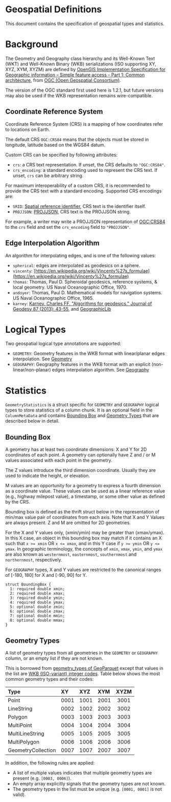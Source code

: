 <!--
  - Licensed to the Apache Software Foundation (ASF) under one
  - or more contributor license agreements.  See the NOTICE file
  - distributed with this work for additional information
  - regarding copyright ownership.  The ASF licenses this file
  - to you under the Apache License, Version 2.0 (the
  - "License"); you may not use this file except in compliance
  - with the License.  You may obtain a copy of the License at
  -
  -   http://www.apache.org/licenses/LICENSE-2.0
  -
  - Unless required by applicable law or agreed to in writing,
  - software distributed under the License is distributed on an
  - "AS IS" BASIS, WITHOUT WARRANTIES OR CONDITIONS OF ANY
  - KIND, either express or implied.  See the License for the
  - specific language governing permissions and limitations
  - under the License.
  -->

Geospatial Definitions
====

This document contains the specification of geospatial types and statistics.

# Background

The Geometry and Geography class hierarchy and its Well-Known Text (WKT) and
Well-Known Binary (WKB) serializations (ISO supporting XY, XYZ, XYM, XYZM) are
defined by [OpenGIS Implementation Specification for Geographic information –
Simple feature access – Part 1: Common architecture][sfa-part1], from [OGC
(Open Geospatial Consortium)][ogc].

The version of the OGC standard first used here is 1.2.1, but future versions
may also be used if the WKB representation remains wire-compatible.

[sfa-part1]: https://portal.ogc.org/files/?artifact_id=25355
[ogc]: https://www.ogc.org/standard/sfa/

## Coordinate Reference System

Coordinate Reference System (CRS) is a mapping of how coordinates refer to
locations on Earth.

The default CRS `OGC:CRS84` means that the objects must be stored in longitude,
latitude based on the WGS84 datum.

Custom CRS can be specified by following attributes:
* `crs`: a CRS text representation. If unset, the CRS defaults to `"OGC:CRS84"`.
* `crs_encoding`: a standard encoding used to represent the CRS text. If unset,
  `crs` can be arbitrary string.

For maximum interoperability of a custom CRS, it is recommended to provide
the CRS text with a standard encoding. Supported CRS encodings are:
* `SRID`: [Spatial reference identifier][srid], CRS text is the identifier itself.
* `PROJJSON`: [PROJJSON][projjson], CRS text is the PROJJSON string.

For example, a writer may write a PROJJSON representation of [OGC:CRS84][ogc-crs84]
to the `crs` field and set the `crs_encoding` field to `"PROJJSON"`.

[srid]: https://en.wikipedia.org/wiki/Spatial_reference_system#Identifier
[projjson]: https://proj.org/en/stable/specifications/projjson.html
[ogc-crs84]: https://github.com/opengeospatial/geoparquet/blob/main/format-specs/geoparquet.md#ogccrs84-details

## Edge Interpolation Algorithm

An algorithm for interpolating edges, and is one of the following values:

* `spherical`: edges are interpolated as geodesics on a sphere.
* `vincenty`: [https://en.wikipedia.org/wiki/Vincenty%27s_formulae](https://en.wikipedia.org/wiki/Vincenty%27s_formulae)
* `thomas`: Thomas, Paul D. Spheroidal geodesics, reference systems, & local geometry. US Naval Oceanographic Office, 1970.
* `andoyer`: Thomas, Paul D. Mathematical models for navigation systems. US Naval Oceanographic Office, 1965.
* `karney`: [Karney, Charles FF. "Algorithms for geodesics." Journal of Geodesy 87 (2013): 43-55](https://link.springer.com/content/pdf/10.1007/s00190-012-0578-z.pdf), and [GeographicLib](https://geographiclib.sourceforge.io/)

# Logical Types

Two geospatial logical type annotations are supported:
* `GEOMETRY`: Geometry features in the WKB format with linear/planar edges interpolation. See [Geometry](LogicalTypes.md#geometry)
* `GEOGRAPHY`: Geography features in the WKB format with an explicit (non-linear/non-planar) edges interpolation algorithm. See [Geography](LogicalTypes.md#geography)

# Statistics

`GeometryStatistics` is a struct specific for `GEOMETRY` and `GEOGRAPHY` logical
types to store statistics of a column chunk. It is an optional field in the
`ColumnMetaData` and contains [Bounding Box](#bounding-box) and [Geometry
Types](#geometry-types) that are described below in detail.

## Bounding Box

A geometry has at least two coordinate dimensions: X and Y for 2D coordinates
of each point. A geometry can optionally have Z and / or M values associated
with each point in the geometry.

The Z values introduce the third dimension coordinate. Usually they are used to
indicate the height, or elevation.

M values are an opportunity for a geometry to express a fourth dimension as a
coordinate value. These values can be used as a linear reference value (e.g.,
highway milepost value), a timestamp, or some other value as defined by the CRS.

Bounding box is defined as the thrift struct below in the representation of
min/max value pair of coordinates from each axis. Note that X and Y Values are
always present. Z and M are omitted for 2D geometries.

For the X and Y values only, (xmin/ymin) may be greater than (xmax/ymax). In this
X case, an object in this bounding box may match if it contains an X such that
`x >= xmin` OR `x <= xmax`, and in this Y case if `y >= ymin` OR `y <= ymax`.
In geographic terminology, the concepts of `xmin`, `xmax`, `ymin`, and `ymax`
are also known as `westernmost`, `easternmost`, `southernmost` and `northernmost`,
respectively.

For `GEOGRAPHY` types, X and Y values are restricted to the canonical ranges of
[-180, 180] for X and [-90, 90] for Y.

```thrift
struct BoundingBox {
  1: required double xmin;
  2: required double xmax;
  3: required double ymin;
  4: required double ymax;
  5: optional double zmin;
  6: optional double zmax;
  7: optional double mmin;
  8: optional double mmax;
}
```

## Geometry Types

A list of geometry types from all geometries in the `GEOMETRY` or `GEOGRAPHY`
column, or an empty list if they are not known.

This is borrowed from [geometry_types of GeoParquet][geometry-types] except that
values in the list are [WKB (ISO-variant) integer codes][wkb-integer-code].
Table below shows the most common geometry types and their codes:

| Type               | XY   | XYZ  | XYM  | XYZM |
| :----------------- | :--- | :--- | :--- | :--: |
| Point              | 0001 | 1001 | 2001 | 3001 |
| LineString         | 0002 | 1002 | 2002 | 3002 |
| Polygon            | 0003 | 1003 | 2003 | 3003 |
| MultiPoint         | 0004 | 1004 | 2004 | 3004 |
| MultiLineString    | 0005 | 1005 | 2005 | 3005 |
| MultiPolygon       | 0006 | 1006 | 2006 | 3006 |
| GeometryCollection | 0007 | 1007 | 2007 | 3007 |

In addition, the following rules are applied:
- A list of multiple values indicates that multiple geometry types are present (e.g. `[0003, 0006]`).
- An empty array explicitly signals that the geometry types are not known.
- The geometry types in the list must be unique (e.g. `[0001, 0001]` is not valid).

[geometry-types]: https://github.com/opengeospatial/geoparquet/blob/v1.1.0/format-specs/geoparquet.md?plain=1#L159
[wkb-integer-code]: https://en.wikipedia.org/wiki/Well-known_text_representation_of_geometry#Well-known_binary
